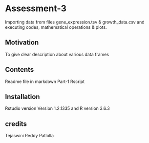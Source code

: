 # Assessment-3
Importing data from files gene_expression.tsv & growth_data.csv and executing codes, mathematical operations & plots.

## Motivation
To give clear description about various data frames

## Contents
Readme file in markdown
Part-1 Rscript

## Installation
Rstudio version Version 1.2.1335 and R version 3.6.3

## credits
Tejaswini Reddy Patlolla
